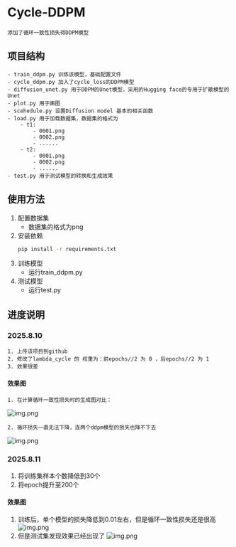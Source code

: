 # Cycle-DDPM
    添加了循环一致性损失得DDPM模型

## 项目结构
    - train_ddpm.py 训练该模型，基础配置文件
    - cycle_ddpm.py 加入了cycle_loss的DDPM模型
    - diffusion_unet.py 用于DDPM的Unet模型，采用的Hugging face的专用于扩散模型的Unet
    - plot.py 用于画图
    - scehedule.py 设置Diffusion model 基本的相关函数
    - load.py 用于加载数据集，数据集的格式为
        - t1:
            - 0001.png
            - 0002.png
            - ......
        - t2:
            - 0001.png
            - 0002.png
            - ......
    - test.py 用于测试模型的转换和生成效果

## 使用方法
1. 配置数据集
   - 数据集的格式为png
2. 安装依赖
    ```bash
    pip install -r requirements.txt
   ```
3. 训练模型
   - 运行train_ddpm.py 
4. 测试模型
   - 运行test.py

## 进度说明

### 2025.8.10
    1. 上传该项目到github
    2. 修改了lambda_cycle 的 权重为：前epochs//2 为 0 ，后epochs//2 为 1
    3. 效果很差
#### 效果图
    1. 在计算循环一致性损失时的生成图对比：
![img.png](examples/2025_8_10_1.png)

    2. 循环损失一直无法下降，连两个ddpm模型的损失也降不下去
![img.png](examples/2025_8_10_2.png)

### 2025.8.11
1. 将训练集样本个数降低到30个
2. 将epoch提升至200个

#### 效果图
   1. 训练后，单个模型的损失降低到0.01左右，但是循环一致性损失还是很高
![img.png](examples/2025_8_11_2.png)
   2. 但是测试集发现效果已经出现了
![img.png](examples/2025_8_11_1.png)